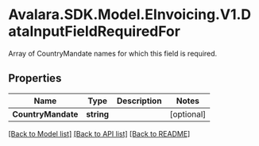 # Avalara.SDK.Model.EInvoicing.V1.DataInputFieldRequiredFor
Array of CountryMandate names for which this field is required.

## Properties

Name | Type | Description | Notes
------------ | ------------- | ------------- | -------------
**CountryMandate** | **string** |  | [optional] 

[[Back to Model list]](../../../README.md#documentation-for-models) [[Back to API list]](../../../README.md#documentation-for-api-endpoints) [[Back to README]](../../../README.md)

